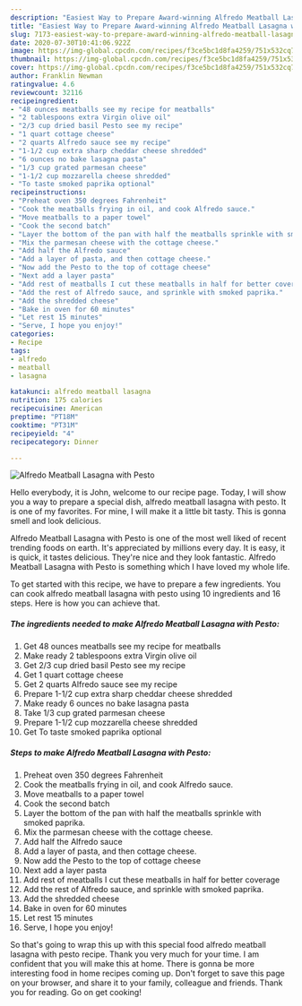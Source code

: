 ```yaml
---
description: "Easiest Way to Prepare Award-winning Alfredo Meatball Lasagna with Pesto"
title: "Easiest Way to Prepare Award-winning Alfredo Meatball Lasagna with Pesto"
slug: 7173-easiest-way-to-prepare-award-winning-alfredo-meatball-lasagna-with-pesto
date: 2020-07-30T10:41:06.922Z
image: https://img-global.cpcdn.com/recipes/f3ce5bc1d8fa4259/751x532cq70/alfredo-meatball-lasagna-with-pesto-recipe-main-photo.jpg
thumbnail: https://img-global.cpcdn.com/recipes/f3ce5bc1d8fa4259/751x532cq70/alfredo-meatball-lasagna-with-pesto-recipe-main-photo.jpg
cover: https://img-global.cpcdn.com/recipes/f3ce5bc1d8fa4259/751x532cq70/alfredo-meatball-lasagna-with-pesto-recipe-main-photo.jpg
author: Franklin Newman
ratingvalue: 4.6
reviewcount: 32116
recipeingredient:
- "48 ounces meatballs see my recipe for meatballs"
- "2 tablespoons extra Virgin olive oil"
- "2/3 cup dried basil Pesto see my recipe"
- "1 quart cottage cheese"
- "2 quarts Alfredo sauce see my recipe"
- "1-1/2 cup extra sharp cheddar cheese shredded"
- "6 ounces no bake lasagna pasta"
- "1/3 cup grated parmesan cheese"
- "1-1/2 cup mozzarella cheese shredded"
- "To taste smoked paprika optional"
recipeinstructions:
- "Preheat oven 350 degrees Fahrenheit"
- "Cook the meatballs frying in oil, and cook Alfredo sauce."
- "Move meatballs to a paper towel"
- "Cook the second batch"
- "Layer the bottom of the pan with half the meatballs sprinkle with smoked paprika."
- "Mix the parmesan cheese with the cottage cheese."
- "Add half the Alfredo sauce"
- "Add a layer of pasta, and then cottage cheese."
- "Now add the Pesto to the top of cottage cheese"
- "Next add a layer pasta"
- "Add rest of meatballs I cut these meatballs in half for better coverage"
- "Add the rest of Alfredo sauce, and sprinkle with smoked paprika."
- "Add the shredded cheese"
- "Bake in oven for 60 minutes"
- "Let rest 15 minutes"
- "Serve, I hope you enjoy!"
categories:
- Recipe
tags:
- alfredo
- meatball
- lasagna

katakunci: alfredo meatball lasagna 
nutrition: 175 calories
recipecuisine: American
preptime: "PT18M"
cooktime: "PT31M"
recipeyield: "4"
recipecategory: Dinner

---
```



![Alfredo Meatball Lasagna with Pesto](https://img-global.cpcdn.com/recipes/f3ce5bc1d8fa4259/751x532cq70/alfredo-meatball-lasagna-with-pesto-recipe-main-photo.jpg)

Hello everybody, it is John, welcome to our recipe page. Today, I will show you a way to prepare a special dish, alfredo meatball lasagna with pesto. It is one of my favorites. For mine, I will make it a little bit tasty. This is gonna smell and look delicious.

Alfredo Meatball Lasagna with Pesto is one of the most well liked of recent trending foods on earth. It's appreciated by millions every day. It is easy, it is quick, it tastes delicious. They're nice and they look fantastic. Alfredo Meatball Lasagna with Pesto is something which I have loved my whole life.




To get started with this recipe, we have to prepare a few ingredients. You can cook alfredo meatball lasagna with pesto using 10 ingredients and 16 steps. Here is how you can achieve that.

<!--inarticleads1-->

##### The ingredients needed to make Alfredo Meatball Lasagna with Pesto:

1. Get 48 ounces meatballs see my recipe for meatballs
1. Make ready 2 tablespoons extra Virgin olive oil
1. Get 2/3 cup dried basil Pesto see my recipe
1. Get 1 quart cottage cheese
1. Get 2 quarts Alfredo sauce see my recipe
1. Prepare 1-1/2 cup extra sharp cheddar cheese shredded
1. Make ready 6 ounces no bake lasagna pasta
1. Take 1/3 cup grated parmesan cheese
1. Prepare 1-1/2 cup mozzarella cheese shredded
1. Get To taste smoked paprika optional




<!--inarticleads2-->

##### Steps to make Alfredo Meatball Lasagna with Pesto:

1. Preheat oven 350 degrees Fahrenheit
1. Cook the meatballs frying in oil, and cook Alfredo sauce.
1. Move meatballs to a paper towel
1. Cook the second batch
1. Layer the bottom of the pan with half the meatballs sprinkle with smoked paprika.
1. Mix the parmesan cheese with the cottage cheese.
1. Add half the Alfredo sauce
1. Add a layer of pasta, and then cottage cheese.
1. Now add the Pesto to the top of cottage cheese
1. Next add a layer pasta
1. Add rest of meatballs I cut these meatballs in half for better coverage
1. Add the rest of Alfredo sauce, and sprinkle with smoked paprika.
1. Add the shredded cheese
1. Bake in oven for 60 minutes
1. Let rest 15 minutes
1. Serve, I hope you enjoy!




So that's going to wrap this up with this special food alfredo meatball lasagna with pesto recipe. Thank you very much for your time. I am confident that you will make this at home. There is gonna be more interesting food in home recipes coming up. Don't forget to save this page on your browser, and share it to your family, colleague and friends. Thank you for reading. Go on get cooking!
